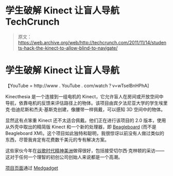 # 学生破解 Kinect 让盲人导航 TechCrunch

> 原文：<https://web.archive.org/web/http://techcrunch.com/2011/11/14/students-hack-the-kinect-to-allow-blind-to-navigate/>

# 学生破解 Kinect 让盲人导航

【YouTube = http://www . YouTube . com/watch？v=wTselBnHPhA]

Kinecthesia 是一个连接到一组电机的 Kinect，它允许盲人在房间或开放空间中导航，依靠电机的反馈来评估路径上的物体。该项目由宾夕法尼亚大学的学生埃里克·伯迪尼斯和杰夫·基斯克创建，像腰带一样佩戴，可以感知 3D 空间中的物体。

显然这有点笨重 Kinect 还不太适合佩戴。他们正在进行该项目的 2.0 版本，使用从外壳中取出的精简版 Kinect 和一个新的处理器，即 [Beagleboard](https://web.archive.org/web/20230204174809/http://beagleboard.org/) (而不是 Beagleboard XM)。这个项目如此独特和聪明，我很惊讶以前没有人做过类似的东西，尽管我肯定有花费数千美元的专有解决方案。

这些家伙今年在[谷歌时代精神美洲](https://web.archive.org/web/20230204174809/http://www.kinecthesia.com/2011/10/kinecthesia-at-zeitgeist-americas-2011.html)做得很好，包括接受切尔西·克林顿的采访——这对于任何一个理智的初创公司创始人来说都是一个高潮。

[项目页面](https://web.archive.org/web/20230204174809/http://www.kinecthesia.com/)通过 [Medgadget](https://web.archive.org/web/20230204174809/http://medgadget.com/2011/11/students-hack-microsofts-kinect-to-assist-the-visually-impaired.html?utm_source=feedburner&utm_medium=feed&utm_campaign=Feed%3A+Medgadget+%28Medgadget%29&utm_content=Google+Reader)